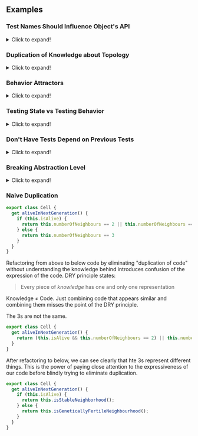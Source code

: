 ## Examples

### Test Names Should Influence Object's API

<details>
<summary>Click to expand!</summary>

```javascript
it("should be empty when initialized", () => {
  let world = new World();
  expect(world.livingCells().count).toEqual(0);
})

it("should be able to add new a cell", () => {
  let world = new World();
  world.setLivingAt(1, 1);
  expect(world.livingCells().count).toEqual(1);
})
```

The test name talks about an empty world. The test code, however, has no concept of an empty world.

When we write our test, we should be spending time on our test names. We want them to describe both the behavior of the
system and the way we expect to use the component under test.

```javascript
it("should be empty when initialized", () => {
  let world = new World();
  expect(world.isEmpty()).toEqual(true);
})

it("should be not empty after adding a new cell", () => {
  let world = new World();
  let location = new Location(1, 1).coordinate;
  world.setLivingAt(location);
  expect(world.isEmpty()).toEqual(false);
})
```

The above sample hides the internals of the object, while building up a usable API for the rest of the system to
consume.

Focusing on the symmetry between a good test name and the code under tests is a subtle design technique. Next time when
we are flying through our TDD cycle, take a moment to make sure that we are actually testing what we say we are testing.
</details>

### Duplication of Knowledge about Topology

<details>
<summary>Click to expand!</summary>

```javascript
class World {
  setLivingAt(coordinateX: number, coordinateY: number) {
    const newLivingCell = new LivingCell();
    newLivingCell.positionAt(coordinateX, coordinateY);
    return newLivingCell;
  }
}
```

```javascript
export class World {
  setLivingAt(location: number[]) {
    const newLivingCell = new LivingCell();
    newLivingCell.positionAt(location);
    return newLivingCell;
  }
}
```

</details>

### Behavior Attractors

<details>
<summary>Click to expand!</summary>

```javascript
class Location {
  neighbours() {
    let neighbourCoordinateList = getNeighbourCoordinates(this.coordinateX, this.coordinateY);
    return neighbourCoordinateList;
  }
}
```

</details>

### Testing State vs Testing Behavior

<details>
<summary>Click to expand!</summary>
Focus on the behavior rather than the state of the objects. It is about only building the things that are absolutely
needed and only at the time they are needed. This way, we end up with a system that has just enough code to support our
use cases.

What behaviour of my system require this? -

```javascript
it("should be empty when initialized", () => {
  let world = new World();
  expect(world.isEmpty()).toEqual(true);
});
```

The empty world should tick into another empty world.

```javascript
it("should stays empty after a tick", () => {
  // Write test
})
```

Since the test dictates that we start with an empty world, we should probably postpone this test and make sure that a
new world is empty, so we can write the above (origin) test

```javascript
it("should be empty when initialized", () => {
  let world = new World();
  expect(world.isEmpty()).toEqual(true);
});

it("should stays empty after a tick", () => {
  let world = new World();
  const nextWorld = world.tick();
  expect(nextWorld.isEmpty()).toEqual(true);
})
```

</details>

### Don't Have Tests Depend on Previous Tests

<details>
<summary>Click to expand!</summary>

```javascript
it("should stays empty after a tick", () => {
  let world = new World();
  const nextWorld = world.tick();
  expect(nextWorld.isEmpty()).toEqual(true);
})
```

How do we know that a newly-initialized World is empty? The test name indicates that we are starting with an empty
world, but the test code does not specify this explicitly. This Test implicitly depends on the validity of a different,
previous test: there is an assumption here that new worlds are empty. This causes a subtle, but important, problem; that
lack of explicitness, combined with the coupling to the previous test, makes this test contribute to a fragile test
suite.

```javascript
it("should stays empty after a tick", () => {
  let world = new World().empty;
  const nextWorld = world.tick();
  expect(nextWorld.isEmpty).toEqual(true);
});
```

Ask for an empty world explicitly.

Guideline: There must be an explicitly named builder method on the class to create an object in a specific, valid state.

</details>

### Breaking Abstraction Level

<details>
<summary>Click to expand!</summary>

```javascript
it("should be not empty after adding a new cell", () => {
  let world = new World();
  let location = new Location(1, 1).coordinate;
  world.setLivingAt(location);
  expect(world.isEmpty).toEqual(false);
})
```

In the example above, we are testing the behavior of the world, but we are including details that it isn't concerned
with. By typing the test to the implementation of the 2 dimensions (1,1) rather than the Location abstraction, we are
laying the groundwork for fragile tests. Change the topology (e.g. to 3 dimensions) and the tests fail.

To hide the details of the topology from the world object is to use a stand-in, a test double for the location object.
This can be as simple as creating a new, plain object.

```javascript
it("should be not empty after adding a new cell", () => {
  let world = new World();
  const dummyLocation = [1, 1];
  world.setLivingAt(dummyLocation);
  expect(world.isEmpty).toEqual(false);
})
```

</details>

### Naive Duplication

```javascript
export class Cell {
  get aliveInNextGeneration() {
    if (this.isAlive) {
      return this.numberOfNeighbours == 2 || this.numberOfNeighbours == 3;
    } else {
      return this.numberOfNeighbours == 3
    }
  }
}
```

Refactoring from above to below code by eliminating "duplication of code" without understanding the knowledge behind
introduces confusion of the expression of the code. DRY principle states:
> Every piece of _knowledge_ has one and only one representation

Knowledge ≠ Code. Just combining code that appears similar and combining them misses the point of the DRY principle.

The 3s are not the same.

```javascript
export class Cell {
  get aliveInNextGeneration() {
    return (this.isAlive && this.numberOfNeighbours == 2) || this.numberOfNeighbours == 3;
  }
}
```

After refactoring to below, we can see clearly that hte 3s represent different things. This is the power of paying close
attention to the expressiveness of our code before blindly trying to eliminate duplication.

```javascript
export class Cell {
  get aliveInNextGeneration() {
    if (this.isAlive) {
      return this.isStableNeighborhood();
    } else {
      return this.isGeneticallyFertileNeighbourhood();
    }
  }
}
```

